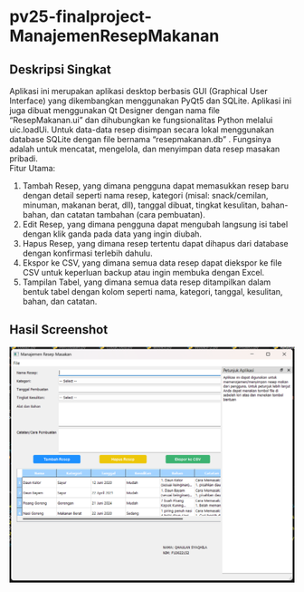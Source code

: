 # pv25-finalproject-ManajemenResepMakanan

## Deskripsi Singkat
Aplikasi ini merupakan aplikasi desktop berbasis GUI (Graphical User Interface) yang 
dikembangkan menggunakan PyQt5 dan SQLite. Aplikasi ini juga dibuat menggunakan Qt 
Designer dengan nama file “ResepMakanan.ui” dan dihubungkan ke fungsionalitas Python 
melalui uic.loadUi. Untuk data-data resep disimpan secara lokal menggunakan database 
SQLite dengan file bernama  “resepmakanan.db”  . Fungsinya adalah untuk mencatat, 
mengelola, dan menyimpan data resep masakan pribadi.  
Fitur Utama: 
1. Tambah Resep,  yang dimana pengguna dapat memasukkan resep baru dengan detail 
seperti nama resep, kategori (misal: snack/cemilan, minuman, makanan  berat, dll), tanggal 
dibuat, tingkat kesulitan, bahan-bahan, dan catatan tambahan (cara pembuatan). 
2. Edit Resep, yang dimana pengguna dapat mengubah langsung isi tabel dengan klik ganda 
pada data yang ingin diubah. 
3. Hapus Resep, yang dimana resep tertentu dapat dihapus dari database dengan konfirmasi 
terlebih dahulu. 
4. Ekspor ke CSV, yang dimana semua data resep dapat diekspor ke file CSV untuk keperluan 
backup atau ingin membuka dengan Excel. 
5. Tampilan Tabel, yang dimana semua data resep ditampilkan dalam bentuk tabel dengan 
kolom seperti nama, kategori, tanggal, kesulitan, bahan, dan catatan. 

## Hasil Screenshot
![Alt text](<Screenshot 2025-06-22 004919.png>)